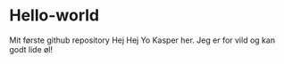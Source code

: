# Hello-world
Mit første github repository
Hej Hej
Yo Kasper her. Jeg er for vild og kan godt lide øl! 
